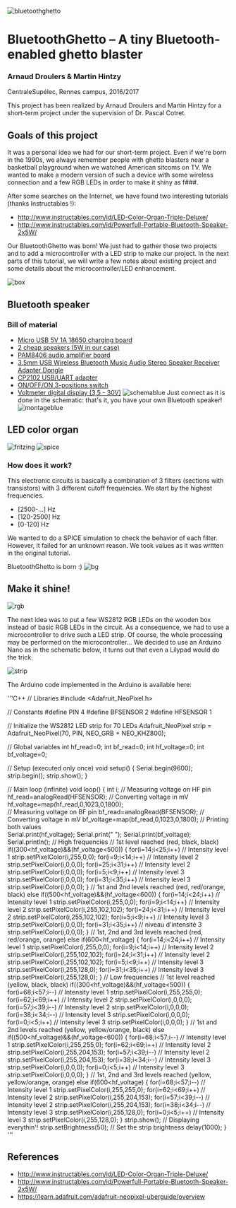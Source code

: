 ![bluetoothghetto](https://github.com/pcotret/BluetoothGhetto/blob/master/img/bluetoothghetto.png)
# BluetoothGhetto – A tiny Bluetooth-enabled ghetto blaster

### Arnaud Droulers & Martin Hintzy
CentraleSupélec, Rennes campus, 2016/2017

This project has been realized by Arnaud Droulers and Martin Hintzy for a short-term project under the supervision of Dr. Pascal Cotret.

## Goals of this project
It was a personal idea we had for our short-term project. Even if we're born in the 1990s, we always remember people with ghetto blasters near a basketball playground when we watched American sitcoms on TV. We wanted to make a modern version of such a device with some wireless connection and a few RGB LEDs in order to make it shiny as f###.

After some searches on the Internet, we have found two interesting tutorials (thanks Instructables !):

* http://www.instructables.com/id/LED-Color-Organ-Triple-Deluxe/
* http://www.instructables.com/id/Powerfull-Portable-Bluetooth-Speaker-2x5W/

Our BluetoothGhetto was born! We just had to gather those two projects and to add a microcontroller with a LED strip to make our project. In the next parts of this tutorial, we will write a few notes about existing project and some details about the microcontroller/LED enhancement.

![box](https://github.com/pcotret/BluetoothGhetto/blob/master/img/img1.png)

## Bluetooth speaker
### Bill of material

* [Micro USB 5V 1A 18650 charging board](http://ebay.eu/2odylMV)
* [2 cheap speakers (5W in our case)](http://ebay.eu/2vqZBvy)
* [PAM8406 audio amplifier board](http://ebay.eu/2oQBBi5)
* [3.5mm USB Wireless Bluetooth Music Audio Stereo Speaker Receiver Adapter Dongle](http://ebay.eu/2gPPyNm)
* [CP2102 USB/UART adapter](http://ebay.eu/2phIPib)
* [ON/OFF/ON 3-positions switch](http://ebay.eu/2p91Ake)
* [Voltmeter digital display (3,5 - 30V)](http://ebay.eu/2nl9wlZ)
![schemablue](https://github.com/pcotret/BluetoothGhetto/blob/master/img/bluetooth.png)
Just connect as it is done in the schematic: that's it, you have your own Bluetooth speaker!
![montageblue](https://github.com/pcotret/BluetoothGhetto/blob/master/img/img2.png)

## LED color organ
![fritzing](https://github.com/pcotret/BluetoothGhetto/blob/master/img/led_schematic.png)
![spice](https://github.com/pcotret/BluetoothGhetto/blob/master/img/led_spice.png)
### How does it work?
This electronic circuits is basically a combination of 3 filters (sections with transistors) with 3 different cutoff frequencies. We start by the highest frequencies.

* [2500-...] Hz
* [120-2500] Hz
* [0-120] Hz

We wanted to do a SPICE simulation to check the behavior of each filter. However, it failed for an unknown reason. We took values as it was written in the original tutorial.

BluetoothGhetto is born :)
![bg](https://github.com/pcotret/BluetoothGhetto/blob/master/img/img3.png)

## Make it shine!
![rgb](https://github.com/pcotret/BluetoothGhetto/blob/master/img/img4.png)

The next idea was to put a few WS2812 RGB LEDs on the wooden box instead of basic RGB LEDs in the circuit. As a consequence, we had to use a microcontroller to drive such a LED strip. Of course, the whole processing may be performed on the microcontroller...
We decided to use an Arduino Nano as in the schematic below, it turns out that even a Lilypad would do the trick.

![strip](https://github.com/pcotret/BluetoothGhetto/blob/master/img/led_strip.png)

The Arduino code implemented in the Arduino is available here:

'''C++
// Libraries
#include <Adafruit_NeoPixel.h>

// Constants
#define PIN 4
#define BFSENSOR 2
#define HFSENSOR 1

// Initialize the WS2812 LED strip for 70 LEDs
Adafruit_NeoPixel strip = Adafruit_NeoPixel(70, PIN, NEO_GRB + NEO_KHZ800);

// Global variables
int hf_read=0;
int bf_read=0;
int hf_voltage=0;
int bf_voltage=0;

// Setup (executed only once)
void setup()
{
  Serial.begin(9600);
  strip.begin();
  strip.show();
}

// Main loop (infinite)
void loop()
{
  int i;
  // Measuring voltage on HF pin
  hf_read=analogRead(HFSENSOR);
  // Converting voltage in mV
  hf_voltage=map(hf_read,0,1023,0,1800);  
  // Measuring voltage on BF pin
  bf_read=analogRead(BFSENSOR);
  // Converting voltage in mV
  bf_voltage=map(bf_read,0,1023,0,1800);
  // Printing both values  
  Serial.print(hf_voltage);
  Serial.print(" ");
  Serial.print(bf_voltage);
  Serial.println();
  // High frequencies
  // 1st level reached (red, black, black)
  if((300<hf_voltage)&&(hf_voltage<500))
  {
    for(i=14;i<25;i++) // Intensity level 1
      strip.setPixelColor(i,255,0,0);
    for(i=9;i<14;i++)  // Intensity level 2
      strip.setPixelColor(i,0,0,0);
    for(i=25;i<31;i++) // Intensity level 2
      strip.setPixelColor(i,0,0,0);
    for(i=5;i<9;i++)   // Intensity level 3
      strip.setPixelColor(i,0,0,0);
    for(i=31;i<35;i++) // Intensity level 3
      strip.setPixelColor(i,0,0,0);
  }
  // 1st and 2nd levels reached (red, red/orange, black)
  else if((500<hf_voltage)&&(hf_voltage<600))
  {
    for(i=14;i<24;i++) // Intensity level 1
      strip.setPixelColor(i,255,0,0);
    for(i=9;i<14;i++)  // Intensity level 2
      strip.setPixelColor(i,255,102,102);
	for(i=24;i<31;i++) // Intensity level 2
      strip.setPixelColor(i,255,102,102);
    for(i=5;i<9;i++)   // Intensity level 3
      strip.setPixelColor(i,0,0,0);
    for(i=31;i<35;i++) // niveau d'intensité 3
      strip.setPixelColor(i,0,0,0);
  }
  // 1st, 2nd and 3rd levels reached (red, red/orange, orange)
  else if(600<hf_voltage)
  {
    for(i=14;i<24;i++) // Intensity level 1
      strip.setPixelColor(i,255,0,0);
    for(i=9;i<14;i++)  // Intensity level 2
      strip.setPixelColor(i,255,102,102);
    for(i=24;i<31;i++) // Intensity level 2
      strip.setPixelColor(i,255,102,102);
    for(i=5;i<9;i++)   // Intensity level 3
      strip.setPixelColor(i,255,128,0);
    for(i=31;i<35;i++) // Intensity level 3
      strip.setPixelColor(i,255,128,0);
  }
  // Low frequencies
  // 1st level reached (yellow, black, black)
  if((300<hf_voltage)&&(hf_voltage<500))
  {
    for(i=68;i<57;i--) // Intensity level 1
      strip.setPixelColor(i,255,255,0);
    for(i=62;i<69;i++) // Intensity level 2 
      strip.setPixelColor(i,0,0,0);
    for(i=57;i<39;i--) // Intensity level 2
      strip.setPixelColor(i,0,0,0);
    for(i=38;i<34;i--) // Intensity level 3
      strip.setPixelColor(i,0,0,0);
    for(i=0;i<5;i++)   // Intensity level 3
      strip.setPixelColor(i,0,0,0);
  }
  // 1st and 2nd levels reached (yellow, yellow/orange, black)
  else if((500<hf_voltage)&&(hf_voltage<600))
  {
    for(i=68;i<57;i--) // Intensity level 1
      strip.setPixelColor(i,255,255,0);
    for(i=62;i<69;i++) // Intensity level 2 
      strip.setPixelColor(i,255,204,153);
    for(i=57;i<39;i--) // Intensity level 2
      strip.setPixelColor(i,255,204,153);
    for(i=38;i<34;i--) // Intensity level 3
      strip.setPixelColor(i,0,0,0);
    for(i=0;i<5;i++)   // Intensity level 3
      strip.setPixelColor(i,0,0,0);
  }
  // 1st, 2nd and 3rd levels reached (yellow, yellow/orange, orange)
  else if(600<hf_voltage)
  {
	for(i=68;i<57;i--) // Intensity level 1
      strip.setPixelColor(i,255,255,0);
    for(i=62;i<69;i++) // Intensity level 2 
      strip.setPixelColor(i,255,204,153);
    for(i=57;i<39;i--) // Intensity level 2
      strip.setPixelColor(i,255,204,153);
    for(i=38;i<34;i--) // Intensity level 3
      strip.setPixelColor(i,255,128,0);
    for(i=0;i<5;i++)   // Intensity level 3
      strip.setPixelColor(i,255,128,0);
  }
  strip.show();            // Displaying everythin'!
  strip.setBrightness(50); // Set the strip brightness
  delay(1000); 
}
'''

## References
* http://www.instructables.com/id/LED-Color-Organ-Triple-Deluxe/
* http://www.instructables.com/id/Powerfull-Portable-Bluetooth-Speaker-2x5W/
* https://learn.adafruit.com/adafruit-neopixel-uberguide/overview
